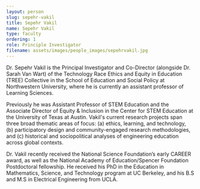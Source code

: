 ```yaml
---
layout: person
slug: sepehr-vakil
title: Sepehr Vakil
name: Sepehr Vakil
type: faculty
ordering: 1
role: Principle Investigator
filename: assets/images/people_images/sepehrvakil.jpg
---
```

Dr. Sepehr Vakil is the Principal Investigator and Co-Director (alongside Dr. Sarah Van Wart) of the Technology Race Ethics and Equity in Education (TREE) Collective in the School of Education and Social Policy at Northwestern University, where he is currently an assistant professor of Learning Sciences. 

Previously he was Assistant Professor of STEM Education and the Associate Director of Equity & Inclusion in the Center for STEM Education at the University of Texas at Austin. Vakil's current research projects span three broad thematic areas of focus: (a) ethics, learning, and technology, (b) participatory design and community-engaged research methodologies, and (c) historical and sociopolitical analyses of engineering education across global contexts. 

Dr. Vakil recently received the National Science Foundation’s early CAREER award, as well as the National Academy of Education/Spencer Foundation Postdoctoral fellowship. He received his PhD in the Education in Mathematics, Science, and Technology program at UC Berkeley, and his B.S and M.S in Electrical Engineering from UCLA.

